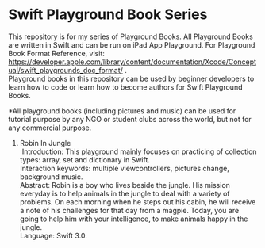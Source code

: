 # Swift Playground Book Series
This repository is for my series of Playground Books. All Playground Books are written in Swift and can be run on iPad App Playground. For Playground Book Format Reference, visit: https://developer.apple.com/library/content/documentation/Xcode/Conceptual/swift_playgrounds_doc_format/ .<br />
Playground books in this repository can be used by beginner developers to learn how to code or learn how to become authors for Swift Playground Books. <br />

*All playground books (including pictures and music) can be used for tutorial purpose by any NGO or student clubs across the world, but not for any commercial purpose. <br />

1. Robin In Jungle<br />
  Introduction: This playground mainly focuses on practicing of collection types: array, set and dictionary in Swift.<br />
  Interaction keywords: multiple viewcontrollers, pictures change, background music.<br />
  Abstract: Robin is a boy who lives beside the jungle. His mission everyday is to help animals in the jungle to deal with a variety of problems. On each morning when he steps out his cabin, he will receive a note of his challenges for that day from a magpie. Today, you are going to help him with your intelligence, to make animals happy in the jungle.<br />
  Language: Swift 3.0.<br />
